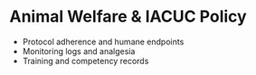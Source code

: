 # Animal Welfare & IACUC Policy

- Protocol adherence and humane endpoints
- Monitoring logs and analgesia
- Training and competency records
